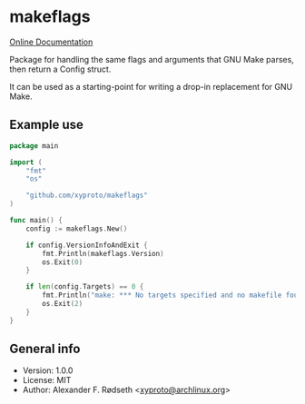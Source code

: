 # makeflags

[Online Documentation](https://godoc.org/github.com/xyproto/makeflags)

Package for handling the same flags and arguments that GNU Make parses, then return a Config struct.

It can be used as a starting-point for writing a drop-in replacement for GNU Make.

## Example use

```go
package main

import (
	"fmt"
	"os"

	"github.com/xyproto/makeflags"
)

func main() {
	config := makeflags.New()

	if config.VersionInfoAndExit {
		fmt.Println(makeflags.Version)
		os.Exit(0)
	}

	if len(config.Targets) == 0 {
		fmt.Println("make: *** No targets specified and no makefile found.  Stop.")
		os.Exit(2)
	}
}
```

## General info

* Version: 1.0.0
* License: MIT
* Author: Alexander F. Rødseth &lt;xyproto@archlinux.org&gt;
